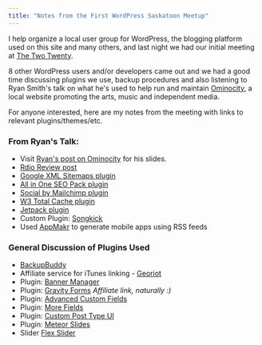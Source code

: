 ```yaml
---
title: "Notes from the First WordPress Saskatoon Meetup"
---
```

<p>I help organize a local user group for WordPress, the blogging platform used on this site and many others, and last night we had our initial meeting at <a href="http://thetwotwenty.ca/">The Two Twenty</a>.</p>
<p>8 other WordPress users and/or developers came out and we had a good time discussing plugins we use, backup procedures and also listening to Ryan Smith's talk on what he's used to help run and maintain <a href="http://www.ominocity.com/2012/07/25/wordpress-saskatoon-lecture-slides/">Ominocity</a>, a local website promoting the arts, music and independent media.</p>
<p>For anyone interested, here are my notes from the meeting with links to relevant plugins/themes/etc.</p>
<h3>From Ryan's Talk:</h3>
<ul>
<li>Visit <a href="http://www.ominocity.com/2012/07/25/wordpress-saskatoon-lecture-slides/">Ryan's post on Ominocity</a> for his slides.</li>
<li><a href="http://bitly.com/rdioreview">Rdio Review post</a></li>
<li><a href="http://wordpress.org/extend/plugins/google-sitemap-generator/">Google XML Sitemaps plugin</a></li>
<li><a href="http://wordpress.org/extend/plugins/all-in-one-seo-pack/">All in One SEO Pack plugin</a></li>
<li><a href="http://mailchimp.com/social-plugin-for-wordpress/">Social by Mailchimp plugin</a></li>
<li><a href="http://wordpress.org/extend/plugins/w3-total-cache/">W3 Total Cache plugin</a></li>
<li><a href="http://wordpress.org/extend/plugins/jetpack/">Jetpack plugin</a></li>
<li>Custom Plugin: <a href="http://bit.ly/omsongkick">Songkick</a></li>
<li>Used <a href="http://appmakr.com">AppMakr</a> to generate mobile apps using RSS feeds</li>
</ul>
<h3>General Discussion of Plugins Used</h3>
<ul>
<li><a href="http://pluginbuddy.com/purchase/backupbuddy/">BackupBuddy</a></li>
<li>Affiliate service for iTunes linking - <a href="http://georiot.com/">Georiot</a></li>
<li>Plugin: <a href="http://wordpress.org/extend/plugins/adwit-banner-manager/">Banner Manager</a></li>
<li>Plugin: <a href="https://www.e-junkie.com/ecom/gb.php?cl=54585&amp;c=ib&amp;aff=190629">Gravity Forms</a> <em>Affiliate link, naturally :)</em></li>
<li>Plugin: <a href="http://wordpress.org/extend/plugins/advanced-custom-fields/">Advanced Custom Fields</a></li>
<li>Plugin: <a href="http://wordpress.org/extend/plugins/more-fields/">More Fields</a></li>
<li>Plugin: <a href="http://wordpress.org/extend/plugins/custom-post-type-ui/">Custom Post Type UI</a></li>
<li>Plugin: <a href="http://wordpress.org/extend/plugins/meteor-slides/">Meteor Slides</a></li>
<li>Slider <a href="http://www.woothemes.com/flexslider/">Flex Slider</a></li>
</ul>
